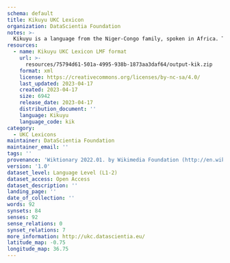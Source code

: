```yaml
---
schema: default
title: Kikuyu UKC Lexicon
organization: DataScientia Foundation
notes: >-
  Kikuyu is a language from the Niger-Congo family, spoken in Africa. The UKC Lexicon of Kikuyu is represented as a lexico-semantic network. It consists of words, word senses, synsets, as well as sense-level and synset-level relationships.
resources:
  - name: Kikuyu UKC Lexicon LMF format
    url: >-
      resources/75794d61-501a-4995-938b-1873aa3daf64/output-kik.zip
    format: xml
    license: https://creativecommons.org/licenses/by-nc-sa/4.0/
    last_updated: 2023-04-17
    created: 2023-04-17
    size: 6942
    release_date: 2023-04-17
    distribution_document: ''
    language: Kikuyu
    language_code: kik
category:
  - UKC Lexicons
maintainer: DataScientia Foundation
maintainer_email: ''
tags: ''
provenance: 'Wiktionary 2022.01. by Wikimedia Foundation (http://en.wiktionary.org); CogNet 2.1 by Khuyagbaatar Batsuren, National University of Mongolia (http://cognet.ukc.disi.unitn.it); KinDiv: Kinship Diversity 1.0 by Temuulen Khishigsuren (http://ukc.disi.unitn.it/index.php/kinship/); Princeton WordNet 2.1 by Princeton University (https://wordnet.princeton.edu)'
version: '1.0'
dataset_level: Language Level (L1-2)
dataset_access: Open Access
dataset_description: ''
landing_page: ''
date_of_collection: ''
words: 92
synsets: 84
senses: 92
sense_relations: 0
synset_relations: 7
more_information: http://ukc.datascientia.eu/
latitude_map: -0.75
longitude_map: 36.75
---
```

